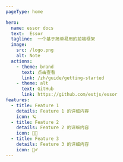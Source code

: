 ```yaml
---
pageType: home

hero:
  name: essor docs
  text:  Essor
  tagline:  一个基于简单易用的前端框架
  image:
    src: /logo.png
    alt: Note
  actions:
    - theme: brand
      text: 点击查看
      link: /zh/guide/getting-started
    - theme: alt
      text: GitHub
      link: https://github.com/estjs/essor
features:
  - title: Feature 1
    details: Feature 1 的详细内容
    icon: 🪐
  - title: Feature 2
    details: Feature 2 的详细内容
    icon: 🧑🏻
  - title: Feature 3
    details: Feature 3 的详细内容
    icon: 🏃‍♂️
---
```

